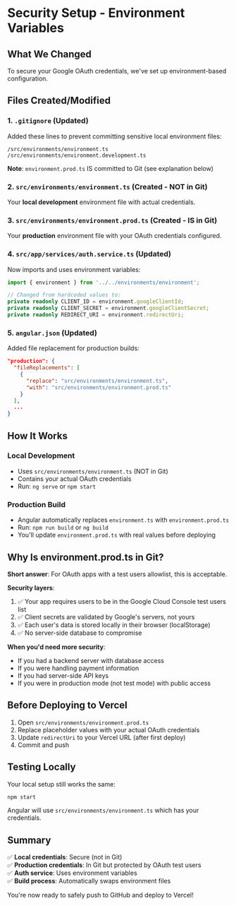 # Security Setup - Environment Variables

## What We Changed

To secure your Google OAuth credentials, we've set up environment-based configuration.

## Files Created/Modified

### 1. `.gitignore` (Updated)
Added these lines to prevent committing sensitive local environment files:
```
/src/environments/environment.ts
/src/environments/environment.development.ts
```

**Note**: `environment.prod.ts` IS committed to Git (see explanation below)

### 2. `src/environments/environment.ts` (Created - NOT in Git)
Your **local development** environment file with actual credentials.

### 3. `src/environments/environment.prod.ts` (Created - IS in Git)
Your **production** environment file with your OAuth credentials configured.

### 4. `src/app/services/auth.service.ts` (Updated)
Now imports and uses environment variables:
```typescript
import { environment } from '../../environments/environment';

// Changed from hardcoded values to:
private readonly CLIENT_ID = environment.googleClientId;
private readonly CLIENT_SECRET = environment.googleClientSecret;
private readonly REDIRECT_URI = environment.redirectUri;
```

### 5. `angular.json` (Updated)
Added file replacement for production builds:
```json
"production": {
  "fileReplacements": [
    {
      "replace": "src/environments/environment.ts",
      "with": "src/environments/environment.prod.ts"
    }
  ],
  ...
}
```

## How It Works

### Local Development
- Uses `src/environments/environment.ts` (NOT in Git)
- Contains your actual OAuth credentials
- Run: `ng serve` or `npm start`

### Production Build
- Angular automatically replaces `environment.ts` with `environment.prod.ts`
- Run: `npm run build` or `ng build`
- You'll update `environment.prod.ts` with real values before deploying

## Why Is environment.prod.ts in Git?

**Short answer**: For OAuth apps with a test users allowlist, this is acceptable.

**Security layers**:
1. ✅ Your app requires users to be in the Google Cloud Console test users list
2. ✅ Client secrets are validated by Google's servers, not yours
3. ✅ Each user's data is stored locally in their browser (localStorage)
4. ✅ No server-side database to compromise

**When you'd need more security**:
- If you had a backend server with database access
- If you were handling payment information
- If you had server-side API keys
- If you were in production mode (not test mode) with public access

## Before Deploying to Vercel

1. Open `src/environments/environment.prod.ts`
2. Replace placeholder values with your actual OAuth credentials
3. Update `redirectUri` to your Vercel URL (after first deploy)
4. Commit and push

## Testing Locally

Your local setup still works the same:
```bash
npm start
```

Angular will use `src/environments/environment.ts` which has your credentials.

## Summary

✅ **Local credentials**: Secure (not in Git)  
✅ **Production credentials**: In Git but protected by OAuth test users  
✅ **Auth service**: Uses environment variables  
✅ **Build process**: Automatically swaps environment files  

You're now ready to safely push to GitHub and deploy to Vercel!
